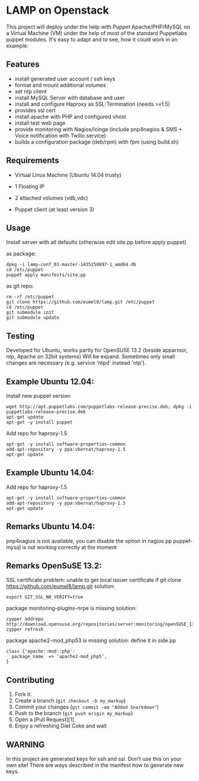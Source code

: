 LAMP on Openstack
=================
This project will deploy under the help with Puppet Apache/PHP/MySQL on a Virtual Machine (VM) 
under the help of most of the standard Puppetlabs puppet modules. It's easy to adapt and to see, 
how it could work in an example: 
 

Features
--------

- install generated user account / ssh keys
- format and mount additional volumes
- set ntp client
- install MySQL Server with database and user
- install and configure Haproxy as SSL-Termination (needs >v1.5)
- provides ssl cert
- install apache with PHP and configured vhost
- install test web page
- provide monitoring with Nagios/Icinga (include pnp4nagios & SMS + Voice notification with Twilio service)
- builds a configuration package (deb/rpm) with fpm (using build.sh)


Requirements
------------
- Virtual Linux Machine (Ubuntu 14.04 trusty)
- 1 Floating IP
- 2 attached volumes (vdb,vdc)

- Puppet client (at least version 3)


Usage
-----

Install server with all defaults (otherwise edit site.pp before apply puppet)

as package:

    dpkg -i lamp-conf_01-master-1435250897-1_amd64.db
	cd /etc/puppet
	puppet apply manifests/site.pp

as git repo:

    rm -rf /etc/puppet
    git clone https://github.com/eumel8/lamp.git /etc/puppet
    cd /etc/puppet
    git submodule init
    git submodule update

Testing
-------

Developed for Ubuntu, works partly for OpenSUSE 13.2 (beside apparmor, ntp, Apache on 32bit systems)
Will be expand. Sometimes only small changes are necessary (e.g. service 'ntpd' instead 'ntp').

Example Ubuntu 12.04:
---------------------

Install new puppet version

    wget http://apt.puppetlabs.com/puppetlabs-release-precise.deb; dpkg -i puppetlabs-release-precise.deb
    apt-get update
    apt-get -y install puppet

Add repo for haproxy-1.5

    apt-get -y install software-properties-common
    add-apt-repository -y ppa:vbernat/haproxy-1.5
    apt-get update

Example Ubuntu 14.04:
---------------------

Add repo for haproxy-1.5

    apt-get -y install software-properties-common
    add-apt-repository -y ppa:vbernat/haproxy-1.5
    apt-get update


Remarks Ubuntu 14.04:
---------------------

pnp4nagios is not available, you can disable the option in nagios.pp
puppet-mysql is not working correctly at the moment


Remarks OpenSuSE 13.2:
----------------------

SSL certificate problem: unable to get local issuer certificate
if git clone https://github.com/eumel8/lamp.git
solution: 

    export GIT_SSL_NO_VERIFY=true

package monitoring-plugins-nrpe is missing
solution:

    zypper addrepo http://download.opensuse.org/repositories/server:monitoring/openSUSE_13.2/server:monitoring.repo
    zypper refresh

package apache2-mod_php53 is missing
solution: define it in side.pp

    class {'apache::mod::php':
      package_name  => 'apache2-mod_php5',
    }


Contributing
------------

1. Fork it.
2. Create a branch (`git checkout -b my_markup`)
3. Commit your changes (`git commit -am "Added Snarkdown"`)
4. Push to the branch (`git push origin my_markup`)
5. Open a [Pull Request][1]
6. Enjoy a refreshing Diet Coke and wait

WARNING
-------

In this project are generated keys for ssh and ssl. Don't use this on your own site! There are ways described
in the manifest how to generate new keys.

